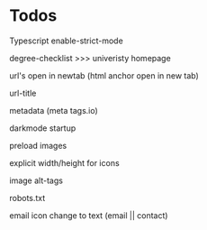 # Todos

Typescript enable-strict-mode

degree-checklist >>> univeristy homepage

url's open in newtab (html anchor open in new tab)

url-title

metadata (meta tags.io)

darkmode startup

preload images

explicit width/height for icons

image alt-tags

robots.txt

email icon change to text (email || contact)

